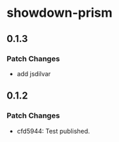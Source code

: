 # showdown-prism

## 0.1.3

### Patch Changes

- add jsdilvar

## 0.1.2

### Patch Changes

- cfd5944: Test published.
